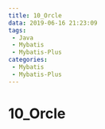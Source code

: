 ```yaml
---
title: 10_Orcle
data: 2019-06-16 ‏‎‏‎‏‎21:23:09
tags: 
 - Java
 - Mybatis
 - Mybatis-Plus
categories:
 - Mybatis
 - Mybatis-Plus
---
```


# 10_Orcle